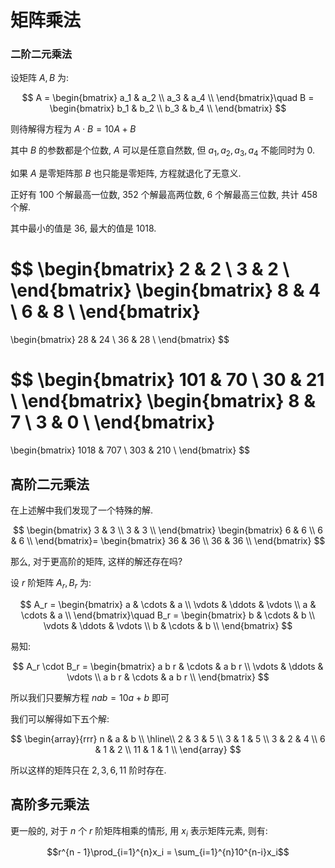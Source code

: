 # 矩阵乘法

### 二阶二元乘法

设矩阵 $A, B$ 为:

$$
A = \begin{bmatrix}
a_1 & a_2 \\
a_3 & a_4 \\
\end{bmatrix}\quad
B = \begin{bmatrix}
b_1 & b_2 \\
b_3 & b_4 \\
\end{bmatrix}
$$

则待解得方程为 $A \cdot B = 10 A + B$

其中 $B$ 的参数都是个位数, $A$ 可以是任意自然数, 但 $a_1, a_2, a_3, a_4$ 不能同时为 $0$.

如果 $A$ 是零矩阵那 $B$ 也只能是零矩阵, 方程就退化了无意义.



正好有 100 个解最高一位数, 352 个解最高两位数, 6 个解最高三位数, 共计 458 个解.

其中最小的值是 36, 最大的值是 1018.

$$
\begin{bmatrix}
2 & 2 \\
3 & 2 \\
\end{bmatrix}
\begin{bmatrix}
8 & 4 \\
6 & 8 \\
\end{bmatrix}
=
\begin{bmatrix}
28 & 24 \\
36 & 28 \\
\end{bmatrix}
$$

$$
\begin{bmatrix}
101 & 70 \\
30 & 21 \\
\end{bmatrix}
\begin{bmatrix}
8 & 7 \\
3 & 0 \\
\end{bmatrix}
=
\begin{bmatrix}
1018 & 707 \\
303 & 210 \\
\end{bmatrix}
$$

## 高阶二元乘法

在上述解中我们发现了一个特殊的解.

$$
\begin{bmatrix}
3 & 3 \\
3 & 3 \\
\end{bmatrix}
\begin{bmatrix}
6 & 6 \\
6 & 6 \\
\end{bmatrix}=
\begin{bmatrix}
36 & 36 \\
36 & 36 \\
\end{bmatrix}
$$

那么, 对于更高阶的矩阵, 这样的解还存在吗?

设 $r$ 阶矩阵 $A_r, B_r$ 为:

$$
A_r = \begin{bmatrix}
a      & \cdots & a      \\
\vdots & \ddots & \vdots \\
a      & \cdots & a      \\
\end{bmatrix}\quad
B_r = \begin{bmatrix}
b      & \cdots & b      \\
\vdots & \ddots & \vdots \\
b      & \cdots & b      \\
\end{bmatrix}
$$

易知:

$$
A_r \cdot B_r = \begin{bmatrix}
a b r  & \cdots & a b r  \\
\vdots & \ddots & \vdots \\
a b r  & \cdots & a b r  \\
\end{bmatrix}
$$

所以我们只要解方程 $n a b = 10 a + b$ 即可

我们可以解得如下五个解:

$$
\begin{array}{rrr}
n & a & b \\
\hline\\
2 & 3 & 5 \\
3 & 1 & 5 \\
3 & 2 & 4 \\
6 & 1 & 2 \\
11 & 1 & 1 \\
\end{array}
$$

所以这样的矩阵只在 $2, 3, 6, 11$ 阶时存在.

## 高阶多元乘法

更一般的, 对于 $n$ 个 $r$ 阶矩阵相乘的情形, 用 $x_i$ 表示矩阵元素, 则有:

$$r^{n - 1}\prod_{i=1}^{n}x_i = \sum_{i=1}^{n}10^{n-i}x_i$$
